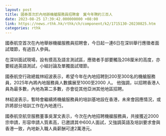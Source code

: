 ```yaml
---
layout: post
title: 國泰首次於內地辧機艙服務員招聘會　冀今年聘約三百人
date: 2023-08-25 17:39:42.000000000 +08:00
link: https://news.rthk.hk/rthk/ch/component/k2/1715130-20230825.htm
categories: rthk
---
```


國泰航空首次在內地舉辦機艙服務員招聘會，今日起一連6日在深圳舉行應徵者面試環節，有過百人參與。

在深圳面試現場，設有摸高及語言測試區，應徵者手部要觸及208厘米的高度，亦要經過英語測試，小組討論及單獨面試環節。

國泰航空行政總裁林紹波表示，希望今年在內地招聘到200至300名的機艙服務員，2025年內將內地服務員人數擴展至1000至2000 人。 他強調，以招聘香港人員為最多數，內地為第二多數，亦會從其他亞洲其他地區招聘。

林紹波表示，暫時會繼續將機艙服務員的培訓基地設在香港，未來會因應情況，或許將部分培訓工作在內地進行。 

國泰航空航空服務董事吳潔文表示，今次在內地招聘機艙服務員，共接獲近2000宗申請，形容申請人質素高，已邀請其中600人面試，又強調英語及培訓要求會與香港一致，內地新入職人員薪酬可達2萬港元。
